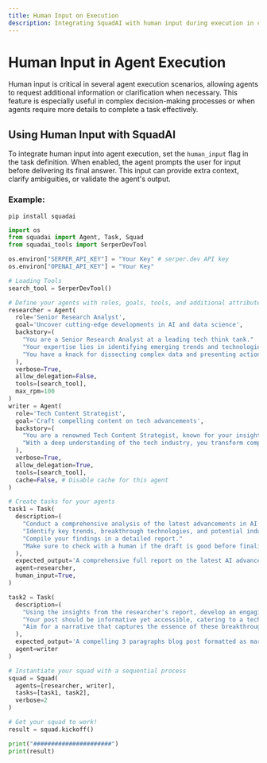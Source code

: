 ```yaml
---
title: Human Input on Execution
description: Integrating SquadAI with human input during execution in complex decision-making processes and leveraging the full capabilities of the agent's attributes and tools.
---
```


# Human Input in Agent Execution

Human input is critical in several agent execution scenarios, allowing agents to request additional information or clarification when necessary. This feature is especially useful in complex decision-making processes or when agents require more details to complete a task effectively.

## Using Human Input with SquadAI

To integrate human input into agent execution, set the `human_input` flag in the task definition. When enabled, the agent prompts the user for input before delivering its final answer. This input can provide extra context, clarify ambiguities, or validate the agent's output.

### Example:

```shell
pip install squadai
```

```python
import os
from squadai import Agent, Task, Squad
from squadai_tools import SerperDevTool

os.environ["SERPER_API_KEY"] = "Your Key" # serper.dev API key
os.environ["OPENAI_API_KEY"] = "Your Key"

# Loading Tools
search_tool = SerperDevTool()

# Define your agents with roles, goals, tools, and additional attributes
researcher = Agent(
  role='Senior Research Analyst',
  goal='Uncover cutting-edge developments in AI and data science',
  backstory=(
    "You are a Senior Research Analyst at a leading tech think tank."
    "Your expertise lies in identifying emerging trends and technologies in AI and data science."
    "You have a knack for dissecting complex data and presenting actionable insights."
  ),
  verbose=True,
  allow_delegation=False,
  tools=[search_tool],
  max_rpm=100
)
writer = Agent(
  role='Tech Content Strategist',
  goal='Craft compelling content on tech advancements',
  backstory=(
    "You are a renowned Tech Content Strategist, known for your insightful and engaging articles on technology and innovation."
    "With a deep understanding of the tech industry, you transform complex concepts into compelling narratives."
  ),
  verbose=True,
  allow_delegation=True,
  tools=[search_tool],
  cache=False, # Disable cache for this agent
)

# Create tasks for your agents
task1 = Task(
  description=(
    "Conduct a comprehensive analysis of the latest advancements in AI in 2024."
    "Identify key trends, breakthrough technologies, and potential industry impacts."
    "Compile your findings in a detailed report."
    "Make sure to check with a human if the draft is good before finalizing your answer."
  ),
  expected_output='A comprehensive full report on the latest AI advancements in 2024, leave nothing out',
  agent=researcher,
  human_input=True,
)

task2 = Task(
  description=(
    "Using the insights from the researcher's report, develop an engaging blog post that highlights the most significant AI advancements."
    "Your post should be informative yet accessible, catering to a tech-savvy audience."
    "Aim for a narrative that captures the essence of these breakthroughs and their implications for the future."
  ),
  expected_output='A compelling 3 paragraphs blog post formatted as markdown about the latest AI advancements in 2024',
  agent=writer
)

# Instantiate your squad with a sequential process
squad = Squad(
  agents=[researcher, writer],
  tasks=[task1, task2],
  verbose=2
)

# Get your squad to work!
result = squad.kickoff()

print("######################")
print(result)
```